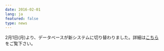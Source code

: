```yaml
---
date: 2016-02-01
lang: ja
featured: false
type: news
---
```

2月1日(月)より、データベースが新システムに切り替わりました。詳細は<a href="/news/2015/database20160125.pdf" target="_blank">こちら</a>をご覧下さい。

